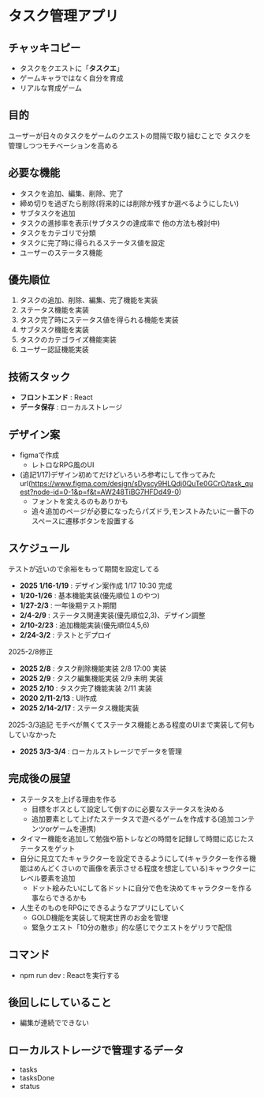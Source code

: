 # タスク管理アプリ
## **チャッキコピー**
- タスクをクエストに「**タスクエ**」
- ゲームキャラではなく自分を育成
- リアルな育成ゲーム

## 目的
ユーザーが日々のタスクをゲームのクエストの間隔で取り組むことで
タスクを管理しつつモチベーションを高める

## 必要な機能
- タスクを追加、編集、削除、完了
- 締め切りを過ぎたら削除(将来的には削除か残すか選べるようにしたい)
- サブタスクを追加
- タスクの進捗率を表示(サブタスクの達成率で 他の方法も検討中)
- タスクをカテゴリで分類
- タスクに完了時に得られるステータス値を設定
- ユーザーのステータス機能

## 優先順位
1. タスクの追加、削除、編集、完了機能を実装
2. ステータス機能を実装
3. タスク完了時にステータス値を得られる機能を実装
4. サブタスク機能を実装
5. タスクのカテゴライズ機能実装
6. ユーザー認証機能実装

## 技術スタック
- **フロントエンド** : React
- **データ保存** : ローカルストレージ

## デザイン案
- figmaで作成
  - レトロなRPG風のUI
- (追記1/17)デザイン初めてだけどいろいろ参考にして作ってみた url(https://www.figma.com/design/sDyscy9HLQdj0QuTe0GCrO/task_quest?node-id=0-1&p=f&t=AW248TiBG7HFDd49-0)
  - フォントを変えるのもありかも
  - 追々追加のページが必要になったらパズドラ,モンストみたいに一番下のスペースに遷移ボタンを設置する

## スケジュール
テストが近いので余裕をもって期間を設定してる
- **2025 1/16-1/19** : デザイン案作成  1/17 10:30 完成
- **1/20-1/26** : 基本機能実装(優先順位１のやつ)
- **1/27-2/3** : 一年後期テスト期間
- **2/4-2/9** : ステータス関連実装(優先順位2,3)、デザイン調整
- **2/10-2/23** : 追加機能実装(優先順位4,5,6)
- **2/24-3/2** : テストとデプロイ

2025-2/8修正
- **2025 2/8** : タスク削除機能実装  2/8 17:00 実装
- **2025 2/9** : タスク編集機能実装  2/9 未明 実装
- **2025 2/10** : タスク完了機能実装 2/11 実装
- **2020 2/11-2/13** : UI作成
- **2025 2/14-2/17** : ステータス機能実装

2025-3/3追記 モチベが無くてステータス機能とある程度のUIまで実装して何もしていなかった
- **2025 3/3-3/4** : ローカルストレージでデータを管理


## 完成後の展望
- ステータスを上げる理由を作る
  - 目標をボスとして設定して倒すのに必要なステータスを決める
  - 追加要素として上げたステータスで遊べるゲームを作成する(追加コンテンツorゲームを連携) 
- タイマー機能を追加して勉強や筋トレなどの時間を記録して時間に応じたステータスをゲット
- 自分に見立てたキャラクターを設定できるようにして(キャラクターを作る機能はめんどくさいので画像を表示させる程度を想定している)キャラクターにレベル要素を追加
  - ドット絵みたいにして各ドットに自分で色を決めてキャラクターを作る事ならできるかも
- 人生そのものをRPGにできるようなアプリにしていく
  - GOLD機能を実装して現実世界のお金を管理
  - 緊急クエスト「10分の散歩」的な感じでクエストをゲリラで配信


## コマンド
- npm run dev : Reactを実行する

## 後回しにしていること
- 編集が連続でできない

## ローカルストレージで管理するデータ
- tasks
- tasksDone
- status
